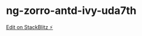 # ng-zorro-antd-ivy-uda7th

[Edit on StackBlitz ⚡️](https://stackblitz.com/edit/ng-zorro-antd-ivy-uda7th)